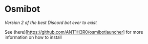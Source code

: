 # Osmibot
_Version 2 of the best Discord bot ever to exist_

See (here)[https://github.com/ANT1H3R0/osmibotlauncher] for more information on how to install